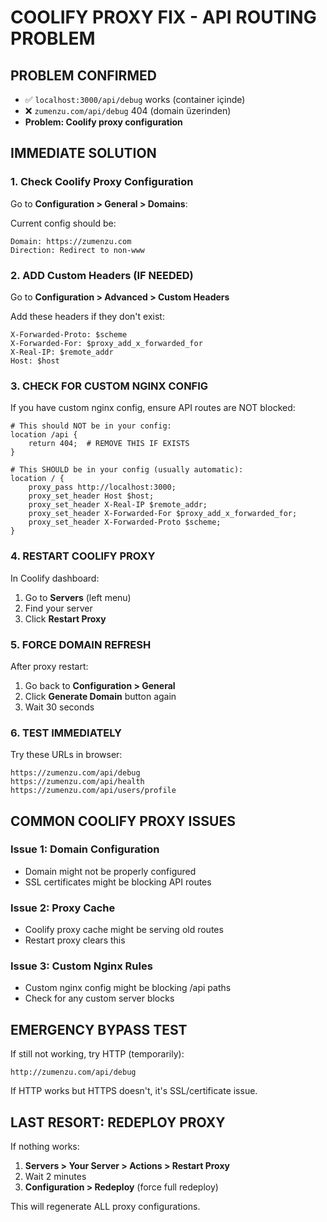 # COOLIFY PROXY FIX - API ROUTING PROBLEM

## PROBLEM CONFIRMED

- ✅ `localhost:3000/api/debug` works (container içinde)
- ❌ `zumenzu.com/api/debug` 404 (domain üzerinden)
- **Problem: Coolify proxy configuration**

## IMMEDIATE SOLUTION

### 1. Check Coolify Proxy Configuration

Go to **Configuration > General > Domains**:

Current config should be:

```
Domain: https://zumenzu.com
Direction: Redirect to non-www
```

### 2. ADD Custom Headers (IF NEEDED)

Go to **Configuration > Advanced > Custom Headers**

Add these headers if they don't exist:

```
X-Forwarded-Proto: $scheme
X-Forwarded-For: $proxy_add_x_forwarded_for
X-Real-IP: $remote_addr
Host: $host
```

### 3. CHECK FOR CUSTOM NGINX CONFIG

If you have custom nginx config, ensure API routes are NOT blocked:

```nginx
# This should NOT be in your config:
location /api {
    return 404;  # REMOVE THIS IF EXISTS
}

# This SHOULD be in your config (usually automatic):
location / {
    proxy_pass http://localhost:3000;
    proxy_set_header Host $host;
    proxy_set_header X-Real-IP $remote_addr;
    proxy_set_header X-Forwarded-For $proxy_add_x_forwarded_for;
    proxy_set_header X-Forwarded-Proto $scheme;
}
```

### 4. RESTART COOLIFY PROXY

In Coolify dashboard:

1. Go to **Servers** (left menu)
2. Find your server
3. Click **Restart Proxy**

### 5. FORCE DOMAIN REFRESH

After proxy restart:

1. Go back to **Configuration > General**
2. Click **Generate Domain** button again
3. Wait 30 seconds

### 6. TEST IMMEDIATELY

Try these URLs in browser:

```
https://zumenzu.com/api/debug
https://zumenzu.com/api/health
https://zumenzu.com/api/users/profile
```

## COMMON COOLIFY PROXY ISSUES

### Issue 1: Domain Configuration

- Domain might not be properly configured
- SSL certificates might be blocking API routes

### Issue 2: Proxy Cache

- Coolify proxy cache might be serving old routes
- Restart proxy clears this

### Issue 3: Custom Nginx Rules

- Custom nginx config might be blocking /api paths
- Check for any custom server blocks

## EMERGENCY BYPASS TEST

If still not working, try HTTP (temporarily):

```
http://zumenzu.com/api/debug
```

If HTTP works but HTTPS doesn't, it's SSL/certificate issue.

## LAST RESORT: REDEPLOY PROXY

If nothing works:

1. **Servers > Your Server > Actions > Restart Proxy**
2. Wait 2 minutes
3. **Configuration > Redeploy** (force full redeploy)

This will regenerate ALL proxy configurations.
